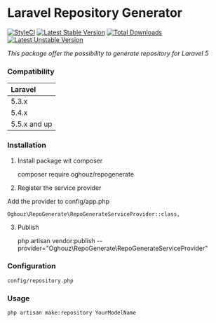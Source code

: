 # Laravel Repository Generator
[![StyleCI](https://styleci.io/repos/120919876/shield?branch=master)](https://styleci.io/repos/120919876) [![Latest Stable Version](https://poser.pugx.org/oghouz/repogenerate/v/stable)](https://packagist.org/packages/oghouz/repogenerate) [![Total Downloads](https://poser.pugx.org/oghouz/repogenerate/downloads)](https://packagist.org/packages/oghouz/repogenerate) [![Latest Unstable Version](https://poser.pugx.org/oghouz/repogenerate/v/unstable)](https://packagist.org/packages/oghouz/repogenerate)

*This package offer the possibility to generate repository for Laravel 5*

### Compatibility

 Laravel      |
:-------------|
 5.3.x        |
 5.4.x        |
 5.5.x and up |


### Installation

1. Install  package wit composer


    composer require oghouz/repogenerate

2. Register the service provider

Add the provider to config/app.php


    Oghouz\RepoGenerate\RepoGenerateServiceProvider::class,
    
3. Publish 

    php artisan vendor:publish --provider="Oghouz\RepoGenerate\RepoGenerateServiceProvider"


### Configuration


    config/repository.php

### Usage


    php artisan make:repository YourModelName   

